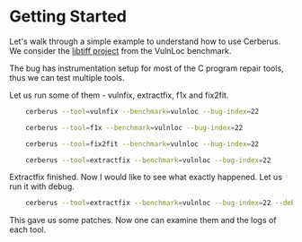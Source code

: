 # Getting Started
Let's walk through a simple example to understand how to use Cerberus. 
We consider the [libtiff project](https://github.com/vadz/libtiff/) from the VulnLoc benchmark.

The bug has instrumentation setup for most of the C program repair tools, thus we can test multiple tools.

Let us run some of them - vulnfix, extractfix, f1x and fix2fit.

```bash
    cerberus --tool=vulnfix --benchmark=vulnloc --bug-index=22
```

```bash
    cerberus --tool=f1x --benchmark=vulnloc --bug-index=22
```

```bash
    cerberus --tool=fix2fit --benchmark=vulnloc --bug-index=22
```

```bash
    cerberus --tool=extractfix --benchmark=vulnloc --bug-index=22
```

Extractfix finished. Now I would like to see what exactly happened. Let us run it with debug.

```bash
    cerberus --tool=extractfix --benchmark=vulnloc --bug-index=22 --debug
```

This gave us some patches. Now one can examine them and the logs of each tool.